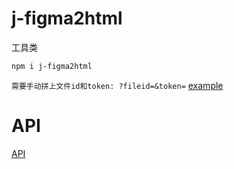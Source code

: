 # j-figma2html
工具类

```bash
npm i j-figma2html
```

`需要手动拼上文件id和token: ?fileid=&token=`
[example](https://jiamao.github.io/j-figma2html/example/index.html)

# API
[API](docs/api/index.md)
